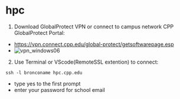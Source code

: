 # hpc
1. Download GlobalProtect VPN or connect to campus network
CPP GlobalProtect Portal:
  * https://vpn.connect.cpp.edu/global-protect/getsoftwarepage.esp 
  * ![vpn_windows06](https://github.com/huangruoqi/hpc/assets/44049919/16ca3a97-d362-4407-aebf-fb1034410ea5)
2. Use Terminal or VScode(RemoteSSL extention) to connect:
  ```
  ssh -l bronconame hpc.cpp.edu
  ```
  * type yes to the first prompt
  * enter your password for school email
